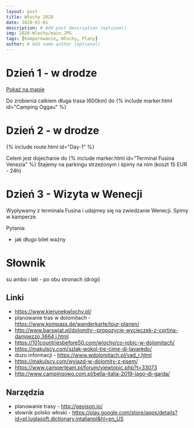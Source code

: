 ```yaml
---
layout: post
title: Włochy 2020
date: 2020-01-01
description: # Add post description (optional)
img: 2020-Wlochy/main.JPG
tags: [Kamperowanie, Włochy, Plany]
author: # Add name author (optional)
---
```


<script src="{{site.baseurl}}/data/2020-Wlochy/map.js"></script> 
 
# Dzień 1 - w drodze 
<a href="#" class="focus-on-route" data-route-id="Day-0">Pokaż na mapie</a>

Do zrobienia calkiem długa trasa (600km) do {% include marker.html id="Camping Oggau" %}

# Dzień 2 - w drodze
{% include route.html id="Day-1" %}

Celem jest dojechanie do {% include marker.html id="Terminal Fusina Venezia" %}
Stajemy na parkingu strzeżonym i śpimy na nim (koszt 15 EUR - 24h)

# Dzień 3 - Wizyta w Wenecji

Wypływamy z terminala Fusina i udajmey się na zwiedzanie Wenecji. Spimy w kamperze.

Pytania:
- jak długo bilet ważny





# Słownik
su ambo i lati - po obu stronach (drogi)

## Linki
* https://www.kierunekwlochy.pl/
* planowanie tras w dolomitach - https://www.kompass.de/wanderkarte/tour-planen/
* http://www.barswiat.pl/dolomity--propozycje-wycieczek-z-cortina-dampezzo,3664,i.html
* https://101countriesbefore50.com/wlochy/co-robic-w-dolomitach/
* https://makulscy.com/szlak-wokol-tre-cime-di-lavaredo/
* duzo informacji - https://www.wdolomitach.pl/vad_r.html
* https://makulscy.com/wyjazd-w-dolomity-z-psem/
* https://www.camperteam.pl/forum/viewtopic.php?t=33073
* http://www.campingowo.com.pl/bella-italia-2019-lago-di-garda/

## Narzędzia
* planowanie trasy - http://geojson.io/
* słownik polsko włoski - https://play.google.com/store/apps/details?id=pl.luglasoft.dictionary.intalianpl&hl=en_US
